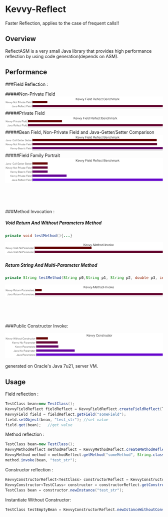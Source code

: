 # Kevvy-Reflect
Faster Reflection, applies to the case of frequent calls!!

## Overview
ReflectASM is a very small Java library that provides high performance reflection by using code generation(depends on ASM).

## Performance
###Field Reflection :

#####Non-Private Field
![image](https://github.com/alimuya/kevvy-reflect/raw/master/build/res/benchmark/field/field_not_private_jdk7.png)
<br>
#####Private Field
![image](https://github.com/alimuya/kevvy-reflect/raw/master/build/res/benchmark/field/field_private_jdk7.png)
<br>
#####Bean Field, Non-Private Field and Java-Getter/Setter Comparison
![image](https://github.com/alimuya/kevvy-reflect/raw/master/build/res/benchmark/field/field_bean_public_gs_jdk7.png)
<br>
#####Field Family Portrait
![image](https://github.com/alimuya/kevvy-reflect/raw/master/build/res/benchmark/field/field_all_jdk7.png)


<br><br><br>

###Method Invocation :

##### Void Return And Without Parameters Method 
```java
private void testMethod(){...}
```
![image](https://github.com/alimuya/kevvy-reflect/raw/master/build/res/benchmark/method/method_void_nop_jdk7.png)
<br>
##### Return String And Multi-Parameter Method
```java
private String testMethod(String p0,String p1, String p2, double p3, int p4){...}
```
![image](https://github.com/alimuya/kevvy-reflect/raw/master/build/res/benchmark/method/method_return_ps_jdk7.png)

<br><br><br>

###Public Constructor Invoke:

![image](https://github.com/alimuya/kevvy-reflect/raw/master/build/res/benchmark/constructor/jdk7_constructor_all.png)


generated on Oracle's Java 7u21, server VM.

## Usage

Field reflection :

```java
TestClass bean=new TestClass();
KevvyFieldReflect fieldReflect = KevvyFieldReflect.createFieldReflect(TestClass.class);
KevvyField field = fieldReflect.getField("someField");
field.setObject(bean, "test_str"); //set value
field.get(bean);   //get value
```

Method reflection :

```java
TestClass bean=new TestClass();
KevvyMethodReflect methodReflect = KevvyMethodReflect.createMethodReflect(TestClass.class);
KevvyMethod method = methodReflect.getMethod("someMethod", String.class);
method.invoke(bean, "test_str");
```

Constructor reflection :

```java
KevvyConstructorReflect<TestClass> constructorReflect = KevvyConstructorReflect.createConstructor(TestClass.class);
KevvyConstructor<TestClass> constructor = constructorReflect.getConstructor(String.class);
TestClass bean = constructor.newInstance("test_str");
```

Instantiate Without Constructor:
```java
TestClass testEmptyBean = KevvyConstructorReflect.newIstanceWithoutConstructor(TestClass.class);
```

